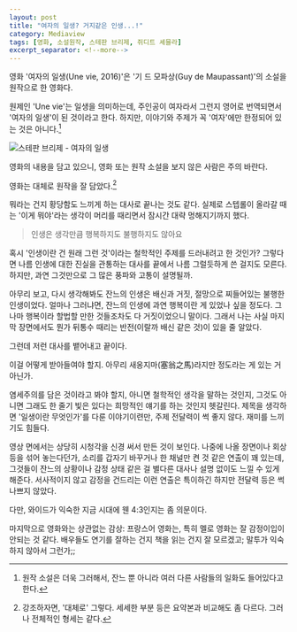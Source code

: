 ```yaml
---
layout: post
title: "여자의 일생? 거지같은 인생...!"
category: Mediaview
tags: [영화, 소설원작, 스테판 브리제, 쥐디트 셰믈라]
excerpt_separator: <!--more-->
---
```


영화 '여자의 일생(Une vie, 2016)'은 '기 드 모파상(Guy de Maupassant)'의 소설을 원작으로 한 영화다.
<!--more-->
원제인 'Une vie'는 일생을 의미하는데, 주인공이 여자라서 그런지 영어로 번역되면서 '여자의 일생'이 된 것이라고 한다.
하지만, 이야기와 주제가 꼭 '여자'에만 한정되어 있는 것은 아니다.[^1]

[^1]: 원작 소설은 더욱 그러해서, 잔느 뿐 아니라 여러 다른 사람들의 일화도 들어있다고 한다.


![스테판 브리제 - 여자의 일생](https://lh3.googleusercontent.com/-ZAzINdubiLs/WOnpv9VCURI/AAAAAAAATVU/Gfs6jxkMIgQ1zuE6P-2bcuK9t2LiAvrHACE0/s360/une-vie-movie-2016-poster.jpg "기 드 모파상의 소설을 영화화했다.")


<div class="im im-warning">
영화의 내용을 담고 있으니, 영화 또는 원작 소설을 보지 않은 사람은 주의 바란다.
</div>


영화는 대체로 원작을 잘 담았다.[^2]

[^2]: 강조하자면, '대체로' 그렇다. 세세한 부분 등은 요약본과 비교해도 좀 다르다. 그러나 전체적인 형세는 같다.

뭐라는 건지 황당함도 느끼게 하는 대사로 끝나는 것도 같다.
실제로 스텝롤이 올라갈 때는 '이게 뭐야'라는 생각이 머리를 때리면서 잠시간 대략 멍해지기까지 했다.

> 인생은 생각만큼 행복하지도 불행하지도 않아요

혹시 '인생이란 건 원래 그런 것'이라는 철학적인 주제를 드러내려고 한 것인가?
그렇다면 나름 인생에 대한 진실을 관통하는 대사를 끝에서 나름 그럴듯하게 쓴 걸지도 모른다.
하지만, 과연 그것만으로 그 많은 풍파와 고통이 설명될까.

아무리 보고, 다시 생각해봐도 잔느의 인생은 배신과 거짓, 절망으로 찌들어있는 불행한 인생이었다.
얼마나 그러냐면, 잔느의 인생에 과연 행복이란 게 있었나 싶을 정도다.
그나마 행복이라 할법할 만한 것들조차도 다 거짓이었으니 말이다.
그래서 나는 사실 마지막 장면에서도 뭔가 뒤통수 때리는 반전(이랄까 배신 같은 것)이 있을 줄 알았다.
<!--
예를 들면,
로잘리의 말대로 모든 게 다 거짓이고 흥청망청 향락에만 빠져 있었다던가,
모든 것은 로잘리의 음모로 잔느의 재산을 바닥까지 긁어내기 위한 것이었다던가,
또는 그 손주도 사실 로잘리의 핏줄이었다던가
-->
그런데 저런 대사를 뱉어내고 끝이다.

이걸 어떻게 받아들여야 할지.
아무리 새옹지마(塞翁之馬)라지만 정도라는 게 있는 거 아닌가.

염세주의를 담은 것이라고 봐야 할지,
아니면 철학적인 생각을 말하는 것인지,
그것도 아니면 그래도 한 줄기 빛은 있다는 희망적인 얘기를 하는 것인지 헷갈린다.
제목을 생각하면 '일생이란 무엇인가'를 다룬 이야기이련만, 주제 전달력이 썩 좋지 않다.
재미를 느끼기도 힘들다.

영상 면에서는 상당히 시청각을 신경 써서 만든 것이 보인다.
나중에 나올 장면이나 회상 등을 섞어 놓는다던가,
소리를 갑자기 바꾸거나 한 채널만 켠 것 같은 연출이 꽤 있는데,
그것들이 잔느의 상황이나 감정 상태 같은 걸 별다른 대사나 설명 없이도 느낄 수 있게 해준다.
서사적이지 않고 감정을 건드리는 이런 연출은 특이하긴 하지만
전달력 등은 썩 나쁘지 않았다.

다만, 와이드가 익숙한 지금 시대에 웬 4:3인지는 좀 의문이다.

마지막으로 영화와는 상관없는 감상:
프랑스어 영화는, 특히 멜로 영화는 잘 감정이입이 안되는 것 같다.
배우들도 연기를 잘하는 건지 책을 읽는 건지 잘 모르겠고;
말투가 익숙하지 않아서 그런가;;
